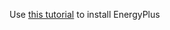 Use [this tutorial](http://apps1.eere.energy.gov/buildings/energyplus/energyplus_download_Linux.cfm) to install EnergyPlus
